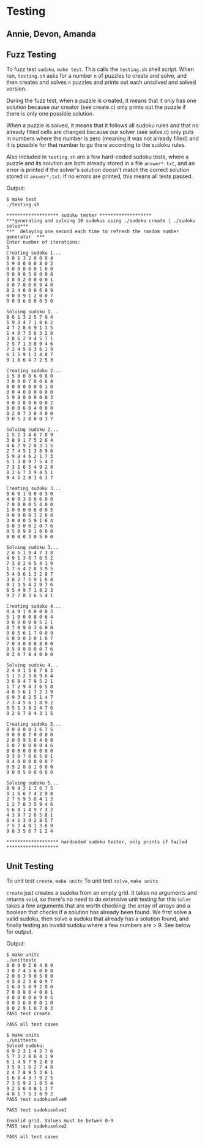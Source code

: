 # Testing

## Annie, Devon, Amanda

## Fuzz Testing

To fuzz test `sudoku`, `make test`. This calls the `testing.sh` shell script.
When run, `testing.sh` asks for a number `n` of puzzles to create and solve, and then creates and solves `n` puzzles and prints out each unsolved and solved version.

During the fuzz test, when a puzzle is created, it means that it only has one solution because our creator (see create.c) only prints out the puzzle if there is only one possible solution.

When a puzzle is solved, it means that it follows all sudoku rules and that no already filled cells are changed because our solver (see solve.c) only puts in numbers where the number is zero (meaning it was not already filled) and it is possible for that number to go there according to the sudoku rules.

Also included in `testing.sh` are a few hard-coded sudoku tests, where a puzzle and its solution are both already stored in a file `answer*.txt`, and an error is printed if the solver's solution doesn't match the correct solution stored in `answer*.txt`. If no errors are printed, this means all tests passed.

Output:

```
$ make test
./testing.sh

******************* sudoku tester *******************
***generating and solving 10 sudokus using ./sudoku create | ./sudoku solve***
***  delaying one second each time to refresh the random number generator  ***
Enter number of iterations: 
5
Creating sudoku 1...
0 0 1 3 2 0 0 0 4 
5 9 0 0 0 0 8 0 2 
0 0 0 0 0 0 1 0 0 
0 0 9 0 5 0 0 0 8 
3 8 0 2 0 0 0 0 1 
0 0 7 0 0 8 9 4 0 
0 2 4 0 0 0 6 0 9 
0 0 0 9 1 2 0 0 7 
0 0 0 6 0 0 0 5 0 

Solving sudoku 1...
8 6 1 3 2 5 7 9 4 
5 9 3 4 7 1 8 6 2 
4 7 2 8 6 9 1 3 5 
1 4 9 7 5 6 3 2 8 
3 8 6 2 9 4 5 7 1 
2 5 7 1 3 8 9 4 6 
7 2 4 5 8 3 6 1 9 
6 3 5 9 1 2 4 8 7 
9 1 8 6 4 7 2 5 3 

Creating sudoku 2...
1 5 0 0 0 6 0 8 0 
3 0 0 0 7 0 0 6 4 
0 0 0 0 0 0 0 1 0 
0 0 4 0 0 0 0 0 0 
5 9 8 0 0 0 0 0 3 
0 0 3 8 0 0 0 0 2 
0 0 0 6 0 4 0 0 0 
0 2 0 7 3 0 4 0 0 
9 0 5 2 0 0 0 3 7 

Solving sudoku 2...
1 5 2 3 4 6 7 8 9 
3 8 9 1 7 5 2 6 4 
4 6 7 9 2 8 3 1 5 
2 7 4 5 1 3 8 9 6 
5 9 8 4 6 2 1 7 3 
6 1 3 8 9 7 5 4 2 
7 3 1 6 5 4 9 2 8 
8 2 6 7 3 9 4 5 1 
9 4 5 2 8 1 6 3 7 

Creating sudoku 3...
0 6 0 1 9 0 0 3 0 
4 0 0 3 8 0 6 0 0 
7 0 0 0 0 5 4 0 0 
1 0 0 0 0 8 0 0 5 
0 0 9 0 0 3 2 0 0 
3 0 0 0 5 9 1 6 4 
8 0 3 0 0 2 0 7 6 
0 5 0 9 0 1 0 0 0 
0 0 0 0 3 0 5 0 0 

Solving sudoku 3...
2 6 5 1 9 4 7 3 8 
4 9 1 3 8 7 6 5 2 
7 3 8 2 6 5 4 1 9 
1 7 6 4 2 8 3 9 5 
5 4 9 6 1 3 2 8 7 
3 8 2 7 5 9 1 6 4 
8 1 3 5 4 2 9 7 6 
6 5 4 9 7 1 8 2 3 
9 2 7 8 3 6 5 4 1 

Creating sudoku 4...
0 4 9 1 0 0 0 0 3 
5 1 0 0 0 8 0 6 4 
0 0 8 0 0 0 5 2 1 
0 7 0 9 0 3 6 0 0 
0 0 5 6 1 7 0 0 9 
6 0 0 0 2 0 1 0 7 
7 0 4 0 6 0 8 0 0 
8 5 0 0 0 0 0 7 6 
0 2 6 7 8 4 0 0 0 

Solving sudoku 4...
2 4 9 1 5 6 7 8 3 
5 1 7 2 3 8 9 6 4 
3 6 8 4 7 9 5 2 1 
1 7 2 9 4 3 6 5 8 
4 8 5 6 1 7 2 3 9 
6 9 3 8 2 5 1 4 7 
7 3 4 5 6 1 8 9 2 
8 5 1 3 9 2 4 7 6 
9 2 6 7 8 4 3 1 5 

Creating sudoku 5...
0 0 0 0 0 3 6 7 5 
0 0 0 0 7 0 0 0 0 
2 0 0 9 5 0 4 0 0 
1 0 7 8 0 0 0 4 6 
0 0 0 0 0 0 0 0 0 
0 3 0 7 0 6 5 0 1 
0 4 0 0 0 0 0 0 7 
0 5 2 0 8 1 0 0 0 
9 0 0 5 0 0 0 0 0 

Solving sudoku 5...
8 9 4 2 1 3 6 7 5 
3 1 5 6 7 4 2 9 8 
2 7 6 9 5 8 4 1 3 
1 2 7 8 3 5 9 4 6 
5 6 8 1 4 9 7 3 2 
4 3 9 7 2 6 5 8 1 
6 4 1 3 9 2 8 5 7 
7 5 2 4 8 1 3 6 9 
9 8 3 5 6 7 1 2 4 

******************* hardcoded sudoku tester, only prints if failed *******************
```

## Unit Testing

To unit test `create`, `make unitc`
To unit test `solve`, `make units`

`create` just creates a sudoku from an empty grid. It takes no arguments and returns `void`, so there's no need to do extensive unit testing for this
`solve` takes a few arguments that are worth checking: the array of arrays and a boolean that checks if a solution has already been found. We first solve a valid sudoku, then solve a sudoku that already has a solution found, and finally testing an invalid sudoku where a few numbers are > 9. See below for output.

Output:

```
$ make unitc
./unittestc
0 0 0 0 2 0 4 0 9 
3 0 7 4 5 6 0 0 0 
2 0 0 3 9 0 5 0 0 
4 5 8 2 3 0 0 9 7 
1 6 0 5 0 9 2 8 0 
7 0 0 8 6 4 0 0 1 
0 0 0 0 0 0 9 0 5 
0 0 5 6 0 0 0 1 0 
0 0 2 9 1 0 7 0 3 
PASS test create

PASS all test cases
```

```
$ make units
./unittests
Solved sudoku:
8 9 2 3 1 4 5 7 6 
5 7 3 2 8 6 4 1 9 
6 1 4 5 7 9 2 8 3 
3 5 9 1 6 2 7 4 8 
2 4 7 8 9 5 3 6 1 
1 6 8 4 3 7 9 2 5 
7 3 6 9 2 1 8 5 4 
9 2 5 6 4 8 1 3 7 
4 8 1 7 5 3 6 9 2 
PASS test sudokusolve0

PASS test sudokusolve1

Invalid grid. Values must be betwen 0-9 
PASS test sudokusolve2

PASS all test cases
```

